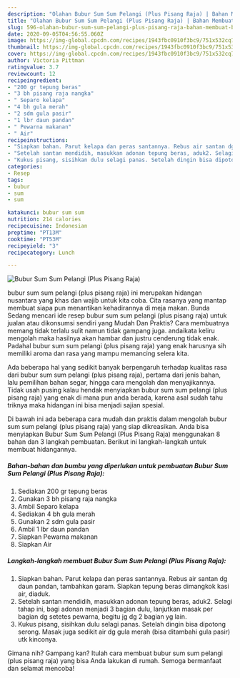 ```yaml
---
description: "Olahan Bubur Sum Sum Pelangi (Plus Pisang Raja) | Bahan Membuat Bubur Sum Sum Pelangi (Plus Pisang Raja) Yang Paling Enak"
title: "Olahan Bubur Sum Sum Pelangi (Plus Pisang Raja) | Bahan Membuat Bubur Sum Sum Pelangi (Plus Pisang Raja) Yang Paling Enak"
slug: 596-olahan-bubur-sum-sum-pelangi-plus-pisang-raja-bahan-membuat-bubur-sum-sum-pelangi-plus-pisang-raja-yang-paling-enak
date: 2020-09-05T04:56:55.060Z
image: https://img-global.cpcdn.com/recipes/1943fbc0910f3bc9/751x532cq70/bubur-sum-sum-pelangi-plus-pisang-raja-foto-resep-utama.jpg
thumbnail: https://img-global.cpcdn.com/recipes/1943fbc0910f3bc9/751x532cq70/bubur-sum-sum-pelangi-plus-pisang-raja-foto-resep-utama.jpg
cover: https://img-global.cpcdn.com/recipes/1943fbc0910f3bc9/751x532cq70/bubur-sum-sum-pelangi-plus-pisang-raja-foto-resep-utama.jpg
author: Victoria Pittman
ratingvalue: 3.7
reviewcount: 12
recipeingredient:
- "200 gr tepung beras"
- "3 bh pisang raja nangka"
- " Separo kelapa"
- "4 bh gula merah"
- "2 sdm gula pasir"
- "1 lbr daun pandan"
- " Pewarna makanan"
- " Air"
recipeinstructions:
- "Siapkan bahan. Parut kelapa dan peras santannya. Rebus air santan dg daun pandan, tambahkan garam. Siapkan tepung beras dimangkok kasi air, diaduk."
- "Setelah santan mendidih, masukkan adonan tepung beras, aduk2. Selagi tahap ini, bagi adonan menjadi 3 bagian dulu, lanjutkan masak per bagian dg setetes pewarna, begitu jg dg 2 bagian yg lain."
- "Kukus pisang, sisihkan dulu selagi panas. Setelah dingin bisa dipotong serong. Masak juga sedikit air dg gula merah (bisa ditambahi gula pasir) utk kinconya."
categories:
- Resep
tags:
- bubur
- sum
- sum

katakunci: bubur sum sum 
nutrition: 214 calories
recipecuisine: Indonesian
preptime: "PT13M"
cooktime: "PT53M"
recipeyield: "3"
recipecategory: Lunch

---
```



![Bubur Sum Sum Pelangi (Plus Pisang Raja)](https://img-global.cpcdn.com/recipes/1943fbc0910f3bc9/751x532cq70/bubur-sum-sum-pelangi-plus-pisang-raja-foto-resep-utama.jpg)


bubur sum sum pelangi (plus pisang raja) ini merupakan hidangan nusantara yang khas dan wajib untuk kita coba. Cita rasanya yang mantap membuat siapa pun menantikan kehadirannya di meja makan.
Bunda Sedang mencari ide resep bubur sum sum pelangi (plus pisang raja) untuk jualan atau dikonsumsi sendiri yang Mudah Dan Praktis? Cara membuatnya memang tidak terlalu sulit namun tidak gampang juga. andaikata keliru mengolah maka hasilnya akan hambar dan justru cenderung tidak enak. Padahal bubur sum sum pelangi (plus pisang raja) yang enak harusnya sih memiliki aroma dan rasa yang mampu memancing selera kita.

Ada beberapa hal yang sedikit banyak berpengaruh terhadap kualitas rasa dari bubur sum sum pelangi (plus pisang raja), pertama dari jenis bahan, lalu pemilihan bahan segar, hingga cara mengolah dan menyajikannya. Tidak usah pusing kalau hendak menyiapkan bubur sum sum pelangi (plus pisang raja) yang enak di mana pun anda berada, karena asal sudah tahu triknya maka hidangan ini bisa menjadi sajian spesial.




Di bawah ini ada beberapa cara mudah dan praktis dalam mengolah bubur sum sum pelangi (plus pisang raja) yang siap dikreasikan. Anda bisa menyiapkan Bubur Sum Sum Pelangi (Plus Pisang Raja) menggunakan 8 bahan dan 3 langkah pembuatan. Berikut ini langkah-langkah untuk membuat hidangannya.

<!--inarticleads1-->

##### Bahan-bahan dan bumbu yang diperlukan untuk pembuatan Bubur Sum Sum Pelangi (Plus Pisang Raja):

1. Sediakan 200 gr tepung beras
1. Gunakan 3 bh pisang raja nangka
1. Ambil  Separo kelapa
1. Sediakan 4 bh gula merah
1. Gunakan 2 sdm gula pasir
1. Ambil 1 lbr daun pandan
1. Siapkan  Pewarna makanan
1. Siapkan  Air




<!--inarticleads2-->

##### Langkah-langkah membuat Bubur Sum Sum Pelangi (Plus Pisang Raja):

1. Siapkan bahan. Parut kelapa dan peras santannya. Rebus air santan dg daun pandan, tambahkan garam. Siapkan tepung beras dimangkok kasi air, diaduk.
1. Setelah santan mendidih, masukkan adonan tepung beras, aduk2. Selagi tahap ini, bagi adonan menjadi 3 bagian dulu, lanjutkan masak per bagian dg setetes pewarna, begitu jg dg 2 bagian yg lain.
1. Kukus pisang, sisihkan dulu selagi panas. Setelah dingin bisa dipotong serong. Masak juga sedikit air dg gula merah (bisa ditambahi gula pasir) utk kinconya.




Gimana nih? Gampang kan? Itulah cara membuat bubur sum sum pelangi (plus pisang raja) yang bisa Anda lakukan di rumah. Semoga bermanfaat dan selamat mencoba!
